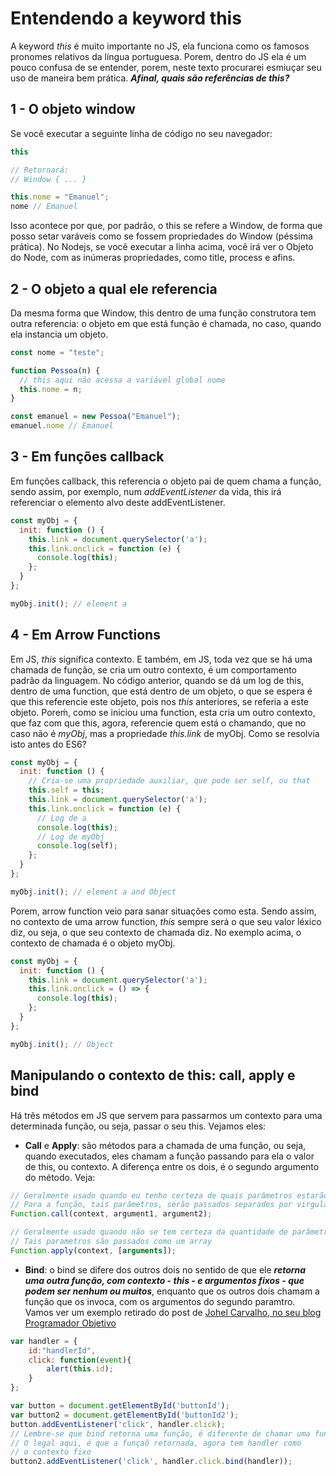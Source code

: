 # Entendendo a keyword this

A keyword *this* é muito importante no JS, ela funciona como os famosos pronomes relativos da língua portuguesa. Porem, dentro do JS ela é um pouco confusa de se entender, porem, neste texto procurarei esmiuçar seu uso de maneira bem prática. ***Afinal, quais são referências de this?***

## 1 - O objeto window

Se você executar a seguinte linha de código no seu navegador:

````js
this

// Retornará:
// Window { ... }

this.nome = "Emanuel";
nome // Emanuel
````

Isso acontece por que, por padrão, o this se refere a Window, de forma que posso setar varáveis como se fossem propriedades do Window (péssima prática). No Nodejs, se você executar a linha acima, você irá ver o Objeto do Node, com as inúmeras propriedades, como title, process e afins.

## 2 - O objeto a qual ele referencia

Da mesma forma que Window, this dentro de uma função construtora tem outra referencia: o objeto em que está função é chamada, no caso, quando ela instancia um objeto.

````js
const nome = "teste";

function Pessoa(n) {
  // this aqui não acessa a variável global nome
  this.nome = n;
}

const emanuel = new Pessoa("Emanuel");
emanuel.nome // Emanuel
````

## 3 - Em funções callback

Em funções callback, this referencia o objeto pai de quem chama a função, sendo assim, por exemplo, num *addEventListener* da vida, this irá referenciar o elemento alvo deste addEventListener.

````js
const myObj = {
  init: function () {
    this.link = document.querySelector('a');
    this.link.onclick = function (e) {
      console.log(this);   
    };
  }
};

myObj.init(); // element a
````

## 4 - Em Arrow Functions

Em JS, *this* significa contexto. E também, em JS, toda vez que se há uma chamada de função, se cria um outro contexto, é um comportamento padrão da linguagem. No código anterior, quando se dá um log de this, dentro de uma function, que está dentro de um objeto, o que se espera é que this referencie este objeto, pois nos *this* anteriores, se referia a este objeto. Poreḿ, como se iniciou uma function, esta cria um outro contexto, que faz com que this, agora, referencie quem está o chamando, que no caso não é *myObj*, mas a propriedade *this.link* de myObj. Como se resolvia isto antes do ES6?

````js
const myObj = {
  init: function () {
    // Cria-se uma propriedade auxiliar, que pode ser self, ou that
    this.self = this;
    this.link = document.querySelector('a');
    this.link.onclick = function (e) {
      // Log de a
      console.log(this);   
      // Log de myObj
      console.log(self);
    };
  }
};

myObj.init(); // element a and Object
````

Porem, arrow function veio para sanar situações como esta. Sendo assim, no contexto de uma arrow function, *this* sempre será o que seu valor léxico diz, ou seja, o que seu contexto de chamada diz. No exemplo acima, o contexto de chamada é o objeto myObj.

````js
const myObj = {
  init: function () {
    this.link = document.querySelector('a');
    this.link.onclick = () => {
      console.log(this);
    };
  }
};

myObj.init(); // Object
````

## Manipulando o contexto de this: call, apply e bind

Há três métodos em JS que servem para passarmos um contexto para uma determinada função, ou seja, passar o seu this. Vejamos eles:

+ **Call** e **Apply**: são métodos para a chamada de uma função, ou seja, quando executados, eles chamam a função passando para  ela o valor de this, ou contexto. A diferença entre os dois, é o segundo argumento do método. Veja:
````js
// Geralmente usado quando eu tenho certeza de quais parâmetros estarão passando
// Para a função, tais parâmetros, serão passados separados por virgula
Function.call(context, argument1, argument2);

// Geralmente usado quando não se tem certeza da quantidade de parâmetros
// Tais parametros são passados como um array
Function.apply(context, [arguments]);
````

+ **Bind**: o bind se difere dos outros dois no sentido de que ele ***retorna uma outra função, com contexto - this - e argumentos fixos - que podem ser nenhum ou muitos***, enquanto que os outros dois chamam a função que os invoca, com os argumentos do segundo paramtro. Vamos ver um exemplo retirado do post de [Johel Carvalho, no seu blog Programador Objetivo](http://programadorobjetivo.co/call-apply-e-bind-em-javascript/)

````js
var handler = {
    id:"handlerId",
    click: function(event){
    	alert(this.id);
    }
};

var button = document.getElementById('buttonId');
var button2 = document.getElementById('buttonId2');
button.addEventListener('click', handler.click);
// Lembre-se que bind retorna uma função, é diferente de chamar uma função
// O legal aqui, é que a funçaõ retornada, agora tem handler como
// o contexto fixo
button2.addEventListener('click', handler.click.bind(handler));
````
